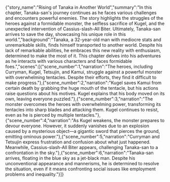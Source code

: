 {"story_name":"Rising of Tanaka in Another World","summary":"In this chapter, Tanaka-san's journey continues as he faces various challenges and encounters powerful enemies. The story highlights the struggles of the heroes against a formidable monster, the selfless sacrifice of Kugel, and the unexpected intervention of Cassius-slash-All Biter. Ultimately, Tanaka-san arrives to save the day, showcasing his unique role in this world.","background":"Tanaka, a 32-year-old man with mediocre stats and unremarkable skills, finds himself transported to another world. Despite his lack of remarkable abilities, he embraces this new reality with enthusiasm, determined to make the most of it. This chapter delves into his adventures as he interacts with various characters and faces formidable foes.","scenes":[{"scene_number":1,"narration":"The heroes, including Curryman, Kugel, Tetsujin, and Kamui, struggle against a powerful monster with overwhelming tentacles. Despite their efforts, they find it difficult to make progress."},{"scene_number":2,"narration":"Kugel saves Kamui from certain death by grabbing the huge mouth of the tentacle, but his actions raise questions about his motives. Kugel explains that his body moved on its own, leaving everyone puzzled."},{"scene_number":3,"narration":"The monster overcomes the heroes with overwhelming power, transforming its tentacles into sharp blades and attacking them. Kugel continues to resist, even as he is pierced by multiple tentacles."},{"scene_number":4,"narration":"As Kugel weakens, the monster prepares to devour everyone. However, it suddenly vanishes due to an explosion caused by a mysterious object—a gigantic sword that pierces the ground, emitting ominous power."},{"scene_number":5,"narration":"Curryman and Tetsujin express frustration and confusion about what just happened. Meanwhile, Cassius-slash-All Biter appears, challenging Tanaka-san to a confrontation in the sky."},{"scene_number":6,"narration":"Tanaka-san arrives, floating in the blue sky as a jet-black man. Despite his unconventional appearance and mannerisms, he is determined to resolve the situation, even if it means confronting social issues like employment problems and inequality."}]}